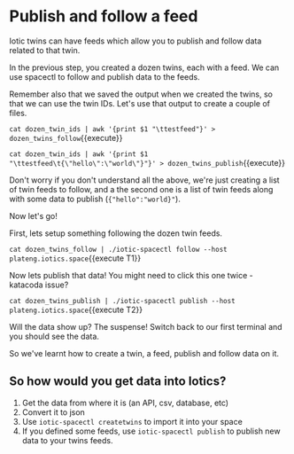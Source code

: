 # Publish and follow a feed

Iotic twins can have feeds which allow you to publish and follow data related to that twin.

In the previous step, you created a dozen twins, each with a feed. We can use spacectl to follow and publish
data to the feeds.

Remember also that we saved the output when we created the twins, so that we can use the twin IDs.
Let's use that output to create a couple of files.

`cat dozen_twin_ids | awk '{print $1 "\ttestfeed"}' > dozen_twins_follow`{{execute}}

`cat dozen_twin_ids | awk '{print $1 "\ttestfeed\t{\"hello\":\"world\"}"}' > dozen_twins_publish`{{execute}}

Don't worry if you don't understand all the above, we're just creating a list of twin feeds to follow, and a the second one
is a list of twin feeds along with some data to publish (`{"hello":"world}"`).

Now let's go!

First, lets setup something following the dozen twin feeds.

`cat dozen_twins_follow | ./iotic-spacectl follow --host plateng.iotics.space`{{execute T1}}

Now lets publish that data! You might need to click this one twice - katacoda issue?

`cat dozen_twins_publish | ./iotic-spacectl publish --host plateng.iotics.space`{{execute T2}}

Will the data show up? The suspense! Switch back to our first terminal and you should see the data.

So we've learnt how to create a twin, a feed, publish and follow data on it.

## So how would you get data into Iotics?

1. Get the data from where it is (an API, csv, database, etc)
2. Convert it to json
3. Use `iotic-spacectl createtwins` to import it into your space
4. If you defined some feeds, use `iotic-spacectl publish` to publish new data to your twins feeds.
